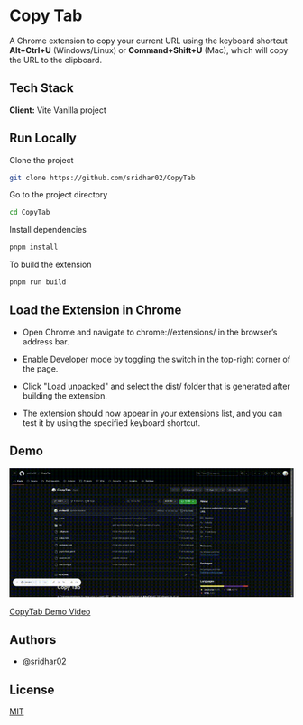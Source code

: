 # Copy Tab

A Chrome extension to copy your current URL using the keyboard shortcut **Alt+Ctrl+U** (Windows/Linux) or **Command+Shift+U** (Mac), which will copy the URL to the clipboard.

## Tech Stack

**Client:** Vite Vanilla project

## Run Locally

Clone the project

```bash
git clone https://github.com/sridhar02/CopyTab
```

Go to the project directory

```bash
cd CopyTab
```
Install dependencies

```bash
pnpm install
```

To build the extension

```bash
pnpm run build
```

## Load the Extension in Chrome

- Open Chrome and navigate to chrome://extensions/ in the browser’s address bar.

- Enable Developer mode by toggling the switch in the top-right corner of the page.

- Click "Load unpacked" and select the dist/ folder that is generated after building the extension.

- The extension should now appear in your extensions list, and you can test it by using the specified keyboard shortcut.

## Demo

![CopyTab Demo Gif](./copytab-demo.gif)

[CopyTab Demo Video](./copytab-demo.mp4)

## Authors

- [@sridhar02](https://github.com/sridhar02)

## License

[MIT](https://choosealicense.com/licenses/mit/)

